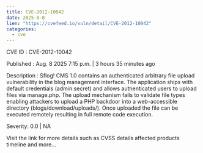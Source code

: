 ```yaml
--- 
title: CVE-2012-10042
date: 2025-8-8
lien: "https://cvefeed.io/vuln/detail/CVE-2012-10042"
categories:
  - cve
---
```


CVE ID : CVE-2012-10042

Published :  Aug. 8
2025
7:15 p.m. | 3 hours
35 minutes ago

Description : Sflog! CMS 1.0 contains an authenticated arbitrary file upload vulnerability in the blog management interface. The application ships with default credentials (admin:secret) and allows authenticated users to upload files via manage.php. The upload mechanism fails to validate file types
enabling attackers to upload a PHP backdoor into a web-accessible directory (blogs/download/uploads/). Once uploaded
the file can be executed remotely
resulting in full remote code execution.

Severity: 0.0 | NA

Visit the link for more details
such as CVSS details
affected products
timeline
and more...

